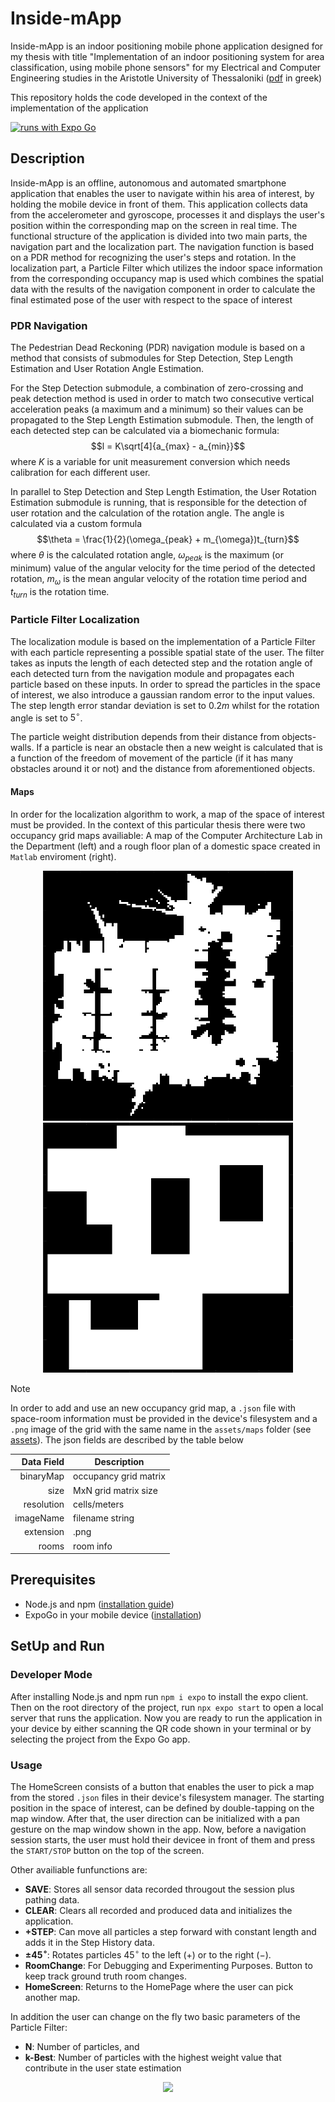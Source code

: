 # Inside-mApp 
Inside-mApp is an indoor positioning mobile phone application designed for my thesis with title "Implementation of an indoor positioning system for area classification, using mobile phone sensors" for my Electrical and Computer Engineering studies in the Aristotle University of Thessaloniki
([pdf](https://ikee.lib.auth.gr/record/356543/?ln=en) in greek)

This repository holds the code developed in the context of the implementation of the application

[![runs with Expo Go](https://img.shields.io/badge/Runs%20with%20Expo%20Go-4630EB.svg?style=flat-square&logo=EXPO&labelColor=f3f3f3&logoColor=000)](https://expo.dev/client)

## Description
Inside-mApp is an offline, autonomous and automated smartphone application that enables the user to navigate within his area of interest, by holding the mobile device in front of them. This application collects data from the accelerometer and gyroscope, processes it and displays the user's position within the corresponding map on the screen in real time. The functional structure of the application is divided into two main parts, the navigation part and the localization part. The navigation function is based on a PDR method for recognizing the user's steps and rotation. In the localization part, a Particle Filter which utilizes the indoor space information from the corresponding occupancy map is used which combines the spatial data with the results of the navigation component in order to calculate the final estimated pose of the user with respect to the space of interest
### PDR Navigation
The Pedestrian Dead Reckoning (PDR) navigation module is based on a  method that consists of submodules for Step Detection, Step Length Estimation and User Rotation Angle Estimation. 

For the Step Detection submodule, a combination of zero-crossing and peak detection method is used in order to match two consecutive vertical acceleration peaks (a maximum and a minimum) so their values can be propagated to the Step Length Estimation submodule.
Then, the length of each detected step can be calculated via a biomechanic formula: $$l = K\sqrt[4]{a_{max} - a_{min}}$$ where $K$ is a variable for unit measurement conversion which needs calibration for each different user. 

In parallel to Step Detection and Step Length Estimation, the User Rotation Estimation submodule is running, that is responsible for the detection of user rotation and the calculation of the rotation angle. The angle is calculated via 
a custom formula $$\theta = \frac{1}{2}(\omega_{peak} + m_{\omega})t_{turn}$$ where $\theta$ is the calculated rotation angle, $\omega_{peak}$ is the maximum (or minimum) value of the angular velocity for the time period of the detected rotation,
$m_\omega$ is the mean angular velocity of the rotation time period and $t_{turn}$ is the rotation time.

### Particle Filter Localization
The localization module is based on the implementation of a Particle Filter with each particle representing a possible spatial state of the user. 
The filter takes as inputs the length of each detected step and the rotation angle of each detected turn from the navigation module and propagates each particle based on these inputs. In order to spread the particles in the space of interest,
we also introduce a gaussian random error to the input values. The step length error standar deviation is set to $0.2m$ whilst for the rotation angle is set to $5^\circ$.

The particle weight distribution depends from their distance from objects-walls. If a particle is near an obstacle then a new weight is calculated that is a function of the freedom of movement of the particle (if it has many obstacles around it or not) and the distance from aforementioned objects.

#### Maps
In order for the localization algorithm to work, a map of the space of interest must be provided. In the context of this particular thesis there were two occupancy grid maps availiable: A map of the Computer Architecture Lab in the Department (left) and a 
rough floor plan of a domestic space created in `Matlab` enviroment (right).

<p align="middle">
  <img src="https://github.com/minakosm/Inside-mApp/blob/master/assets/maps/labMap.png" width="400" height="400" >
  <img src="https://github.com/minakosm/Inside-mApp/blob/master/assets/maps/livingRoomMap.png" width="400" height="400">
</p>


> [!NOTE]
> In order to add and use an new occupancy grid map, a `.json` file with space-room information must be provided in the device's filesystem and a `.png` image of the grid with the same name in the `assets/maps` folder (see [assets](https://github.com/minakosm/Inside-mApp/blob/master/assets/maps)). The json fields are described by the table below
>
> | Data Field | Description |
>|-----:|---------------|
>|binaryMap |occupancy grid matrix |
>|size      |MxN grid matrix size  |
>|resolution|cells/meters          |
>|imageName |filename string       |
>|extension |.png                  |
> |rooms    |room info             |


## Prerequisites 
+ Node.js and npm ([installation guide](https://docs.npmjs.com/downloading-and-installing-node-js-and-npm))
+ ExpoGo in your mobile device ([installation](https://expo.dev/go))
## SetUp and Run

### Developer Mode
After installing Node.js and npm run `npm i expo` to install the expo client. 
Then on the root directory of the project, run `npx expo start` to open a local server that runs the application. Now you are ready to run the application in your device by either scanning the QR code shown in your terminal or by selecting the project from the Expo Go app.

### Usage
The HomeScreen consists of a button that enables the user to pick a map from the stored `.json` files in their device's filesystem manager.
The starting position in the space of interest, can be defined by double-tapping on the map window. After that, the user direction can be initialized with a pan gesture on the map window shown in the app. Now, before a navigation session starts, the user must hold their devicee in front of them and press the `START/STOP` button on the top of the screen.

Other availiable funfunctions are: 

+ **SAVE**: Stores all sensor data recorded througout the session plus pathing data.
+ **CLEAR**: Clears all recorded and produced data and initializes the application.
+ **+STEP**: Can move all particles a step forward with constant length and adds it in the Step History data.
+ **$\pm45^\circ$**: Rotates particles $45^\circ$ to the left ($+$) or to the right ($-$).
+ **RoomChange**: For Debugging and Experimenting Purposes. Button to keep track ground truth room changes.
+ **HomeScreen**: Returns to the HomePage where the user can pick another map.

In addition the user can change on the fly two basic parameters of the Particle Filter: 
+ **N**: Number of particles, and
+ **k-Best**: Number of particles with the highest weight value that contribute in the user state estimation
  
<p align="middle">
  <img src="https://github.com/minakosm/Inside-mApp/assets/62264217/cddfc4f1-333a-4dbd-a660-de33f37dd5f3">
</p>

